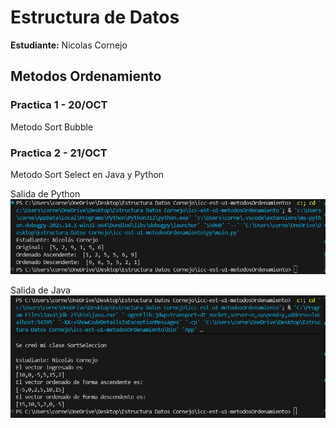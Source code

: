 # Estructura de Datos

**Estudiante:** Nicolas Cornejo

## Metodos Ordenamiento

### Practica 1 - 20/OCT
Metodo Sort Bubble

### Practica 2 - 21/OCT
Metodo Sort Select en Java y Python

Salida de Python
![alt text](assets/sortSelectionPy.png)

Salida de Java
![alt text](assets/sortSelectionJava.png)